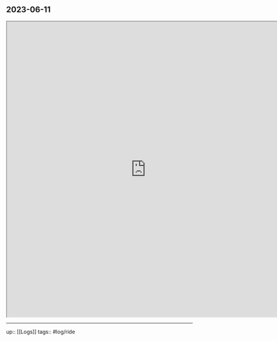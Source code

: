 ## 2023-06-11


<iframe height=800 width=750 src="https://www.mapmyride.com/workout/7330223677"></iframe>

---

up:: [[Logs]]
tags:: #log/ride 

